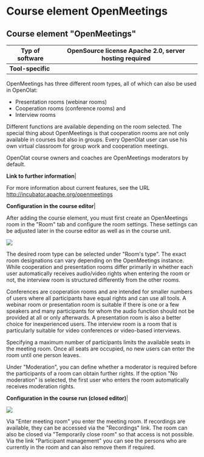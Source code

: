 # Course element OpenMeetings

## Course element "OpenMeetings"

 **Typ of software**|  OpenSource license Apache 2.0, server hosting required  
---|---  
 **Tool-specific**|

OpenMeetings has three different room types, all of which can also be used in
OpenOlat:

  * Presentation rooms (webinar rooms)
  * Cooperation rooms (conference rooms) and
  * Interview rooms

Different functions are available depending on the room selected. The special
thing about OpenMeetings is that cooperation rooms are not only available in
courses but also in groups. Every OpenOlat user can use his own virtual
classroom for group work and cooperation meetings.

OpenOlat course owners and coaches are OpenMeetings moderators by default.  
  
 **Link to further information**|

For more information about current features, see the URL
<http://incubator.apache.org/openmeetings>  
  
 **Configuration in the course editor**|

After adding the course element, you must first create an OpenMeetings room in
the "Room" tab and configure the room settings. These settings can be adjusted
later in the course editor as well as in the course unit.

![](../assets/Openmeetings_EN.png)

The desired room type can be selected under "Room's type". The exact room
designations can vary depending on the OpenMeetings instance. While
cooperation and presentation rooms differ primarily in whether each user
automatically receives audio/video rights when entering the room or not, the
interview room is structured differently from the other rooms.

Conferences are cooperation rooms and are intended for smaller numbers of
users where all participants have equal rights and can use all tools. A
webinar room or presentation room is suitable if there is one or a few
speakers and many participants for whom the audio function should not be
provided at all or only afterwards.  A presentation room is also a better
choice for inexperienced users. The interview room is a room that is
particularly suitable for video conferences or video-based interviews.

Specifying a maximum number of participants limits the available seats in the
meeting room. Once all seats are occupied, no new users can enter the room
until one person leaves.

Under "Moderation", you can define whether a moderator is required before the
participants of a room can obtain further rights. If the option "No
moderation" is selected, the first user who enters the room automatically
receives moderation rights.  
  
 **Configuration in the course run (closed editor)**|

![](../assets/OPM_kursrun.png)

Via "Enter meeting room" you enter the meeting room. If recordings are
available, they can be accessed via the "Recordings" link. The room can also
be closed via "Temporarily close room" so that access is not possible. Via the
link "Participant management" you can see the persons who are currently in the
room and can also remove them if required.

